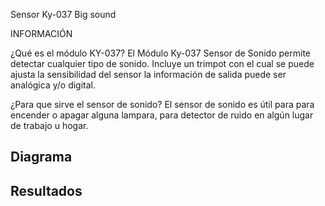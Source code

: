 Sensor Ky-037 Big sound 

INFORMACIÓN

¿Qué es el módulo KY-037?
El Módulo Ky-037 Sensor de Sonido  permite detectar cualquier tipo de sonido. Incluye un trimpot con el cual se puede ajusta la sensibilidad del sensor la información de salida puede ser analógica y/o digital.

¿Para que sirve el sensor de sonido?
El sensor de sonido es útil para para encender o apagar alguna lampara, para detector de ruido en algún lugar de trabajo u hogar.


<h2> Diagrama </h2>

<h2> Resultados </h2>

